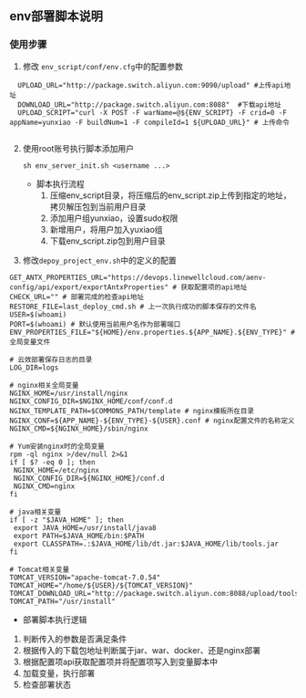 ## env部署脚本说明

### 使用步骤

1. 修改 `env_script/conf/env.cfg`中的配置参数
```shell
  UPLOAD_URL="http://package.switch.aliyun.com:9090/upload" #上传api地址
  DOWNLOAD_URL="http://package.switch.aliyun.com:8088"  #下载api地址
  UPLOAD_SCRIPT="curl -X POST -F warName=@${ENV_SCRIPT} -F crid=0 -F appName=yunxiao -F buildNum=1 -F compileId=1 ${UPLOAD_URL}" # 上传命令
 
```


2. 使用root账号执行脚本添加用户

   ```
   sh env_server_init.sh <username ...>
   ```

   - 脚本执行流程
     1. 压缩env_script目录，将压缩后的env_script.zip上传到指定的地址，拷贝解压包到当前用户目录
     2. 添加用户组yunxiao，设置sudo权限
     3. 新增用户，将用户加入yuxiao组
     4. 下载env_script.zip包到用户目录

   

3. 修改```depoy_project_env.sh```中的定义的配置
  ```shell
  GET_ANTX_PROPERTIES_URL="https://devops.linewellcloud.com/aenv-config/api/export/exportAntxProperties" # 获取配置项的api地址
  CHECK_URL="" # 部署完成的检查api地址
  RESTORE_FILE=last_deploy_cmd.sh # 上一次执行成功的脚本保存的文件名
  USER=$(whoami)
  PORT=$(whoami) # 默认使用当前用户名作为部署端口
  ENV_PROPERTIES_FILE="${HOME}/env.properties.${APP_NAME}.${ENV_TYPE}" # 全局变量文件

  # 云效部署保存日志的目录
  LOG_DIR=logs

  # nginx相关全局变量
  NGINX_HOME=/usr/install/nginx
  NGINX_CONFIG_DIR=$NGINX_HOME/conf/conf.d
  NGINX_TEMPLATE_PATH=$COMMONS_PATH/template # nginx模板所在目录
  NGINX_CONF=${APP_NAME}-${ENV_TYPE}-${USER}.conf # nginx配置文件的名称定义
  NGINX_CMD=${NGINX_HOME}/sbin/nginx

  # Yum安装nginx时的全局变量
  rpm -ql nginx >/dev/null 2>&1
  if [ $? -eq 0 ]; then
   NGINX_HOME=/etc/nginx
   NGINX_CONFIG_DIR=${NGINX_HOME}/conf.d
   NGINX_CMD=nginx
  fi

  # java相关变量
  if [ -z "$JAVA_HOME" ]; then
   export JAVA_HOME=/usr/install/java8
   export PATH=$JAVA_HOME/bin:$PATH
   export CLASSPATH=.:$JAVA_HOME/lib/dt.jar:$JAVA_HOME/lib/tools.jar
  fi

  # Tomcat相关变量
  TOMCAT_VERSION="apache-tomcat-7.0.54"
  TOMCAT_HOME="/home/${USER}/${TOMCAT_VERSION}"
  TOMCAT_DOWNLOAD_URL="http://package.switch.aliyun.com:8088/upload/tools/${TOMCAT_VERSION}.zip"
  TOMCAT_PATH="/usr/install"
  ```

-  部署脚本执行逻辑
  1. 判断传入的参数是否满足条件
  2. 根据传入的下载包地址判断属于jar、war、docker、还是nginx部署
  3. 根据配置项api获取配置项并将配置项写入到变量脚本中
  4. 加载变量，执行部署
  5. 检查部署状态